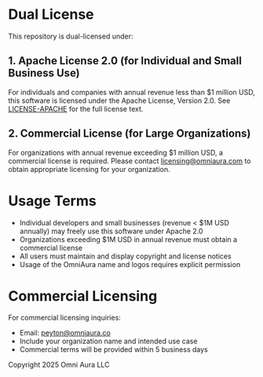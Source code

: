 # Dual License

This repository is dual-licensed under:

## 1. Apache License 2.0 (for Individual and Small Business Use)

For individuals and companies with annual revenue less than $1 million USD, this software is licensed under the Apache License, Version 2.0. See [LICENSE-APACHE](LICENSE-APACHE) for the full license text.

## 2. Commercial License (for Large Organizations)

For organizations with annual revenue exceeding $1 million USD, a commercial license is required. Please contact licensing@omniaura.com to obtain appropriate licensing for your organization.

# Usage Terms

- Individual developers and small businesses (revenue < $1M USD annually) may freely use this software under Apache 2.0
- Organizations exceeding $1M USD in annual revenue must obtain a commercial license
- All users must maintain and display copyright and license notices
- Usage of the OmniAura name and logos requires explicit permission

# Commercial Licensing

For commercial licensing inquiries:

- Email: peyton@omniaura.co
- Include your organization name and intended use case
- Commercial terms will be provided within 5 business days

Copyright 2025 Omni Aura LLC
